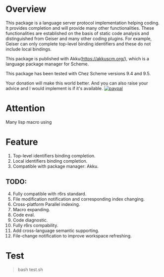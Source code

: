 # Overview

This package is a language server protocol implementation helping coding. It provides completion and will provide many other functionalities. These functionalities are established on the basis of static code analysis and distinguished from Geiser and many other coding plugins. For example, Geiser can only complete top-level binding identifiers and these do not include local bindings.

This package is published with Akku(https://akkuscm.org/), which is a language package manager for Scheme. 

This package has been tested with Chez Scheme versions 9.4 and 9.5.

Your donation will make this world better. And you can also raise your advice and I would implement is if it's available.
[![paypal](https://www.paypalobjects.com/en_US/i/btn/btn_donateCC_LG.gif)](https://www.paypal.com/paypalme/ufo5260987423/10)

# Attention
Many lisp macro using 

# Feature

1. Top-level identifiers binding completion.
2. Local identifiers binding completion.
3. Compatible with package manager: Akku.

## TODO: 

4. Fully compatible with r6rs standard.
5. File modification notification and corresponding index changing.
6. Cross-platform Parallel indexing.
7. Macro expanding.
8. Code eval.
9. Code diagnostic.
10. Fully r6rs compability.
11. Add cross-language semantic supporting.
12. File-change notification to improve workspace refreshing.

# Test
> bash test.sh
